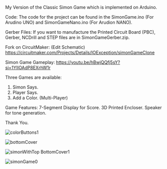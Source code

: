 My Version of the Classic Simon Game which is implemented on Arduino.

Code:
The code for the project can be found in the SimonGame.ino (For Arudino UNO) and SimonGameNano.ino (For Arudion NANO).

Gerber Files:
If you want to manufacture the Printed Circuit Board (PBC), Gerber, NCDrill and STEP files are in SimonGameGerber.zip.

Fork on CircuitMaker: (Edit Schematic)
https://circuitmaker.com/Projects/Details/IOException/simonGameClone

Simon Game Gameplay:
https://youtu.be/hBwjQQfj5sY?si=1YIlOAdP8EXrhW1r

Three Games are available:
1. Simon Says.
2. Player Says.
3. Add a Color. (Multi-Player)

Game Features:
7-Segment Display for Score.
3D Printed Encloser.
Speaker for tone generation.

Thank You.

![colorButtons1](https://github.com/user-attachments/assets/9487575d-f79b-4c58-bfdf-c697182987a6)

![bottomCover](https://github.com/user-attachments/assets/791608fb-6c81-473d-8dd3-6cd50f60e536)

![simonWithTop BottomCover1](https://github.com/user-attachments/assets/77982b93-c4c7-4fe1-98f8-1d38baa65c5f)

![simonGame0](https://github.com/user-attachments/assets/571dd816-83c3-4d0a-bcfe-83d70526bb7c)



